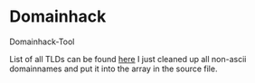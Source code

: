 # Domainhack
Domainhack-Tool

List of all TLDs can be found [here](https://data.iana.org/TLD/tlds-alpha-by-domain.txt)
I just cleaned up all non-ascii domainnames and put it into the array in the source file.
